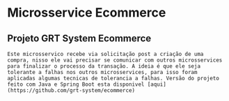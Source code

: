 # Microsservice Ecommerce
## Projeto GRT System Ecommerce

    Este microsservico recebe via solicitação post a criação de uma compra, nisso ele vai precisar se comunicar com outros microsservices para finalizar o processo da transação. A ideia é que ele seja tolerante a falhas nos outros microsservices, para isso foram aplicadas algumas tecnicas de tolerancia a falhas. Versão do projeto feito com Java e Spring Boot esta disponivel [aqui](https://github.com/grt-system/ecommerce)

